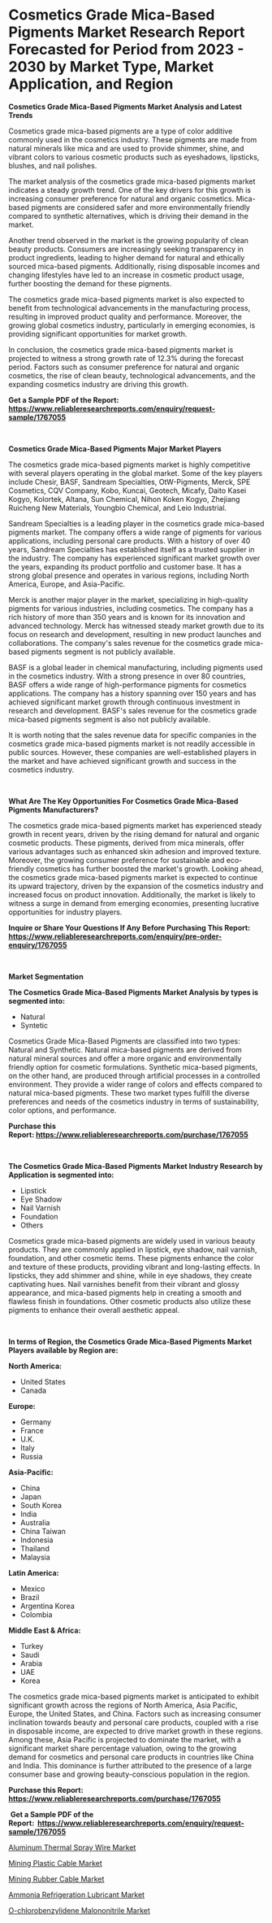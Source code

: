 <p><h1>Cosmetics Grade Mica-Based Pigments Market Research Report Forecasted for Period from 2023 -  2030 by Market Type, Market Application, and Region</h1></p><p><strong>Cosmetics Grade Mica-Based Pigments Market Analysis and Latest Trends</strong></p>
<p><p>Cosmetics grade mica-based pigments are a type of color additive commonly used in the cosmetics industry. These pigments are made from natural minerals like mica and are used to provide shimmer, shine, and vibrant colors to various cosmetic products such as eyeshadows, lipsticks, blushes, and nail polishes.</p><p>The market analysis of the cosmetics grade mica-based pigments market indicates a steady growth trend. One of the key drivers for this growth is increasing consumer preference for natural and organic cosmetics. Mica-based pigments are considered safer and more environmentally friendly compared to synthetic alternatives, which is driving their demand in the market.</p><p>Another trend observed in the market is the growing popularity of clean beauty products. Consumers are increasingly seeking transparency in product ingredients, leading to higher demand for natural and ethically sourced mica-based pigments. Additionally, rising disposable incomes and changing lifestyles have led to an increase in cosmetic product usage, further boosting the demand for these pigments.</p><p>The cosmetics grade mica-based pigments market is also expected to benefit from technological advancements in the manufacturing process, resulting in improved product quality and performance. Moreover, the growing global cosmetics industry, particularly in emerging economies, is providing significant opportunities for market growth.</p><p>In conclusion, the cosmetics grade mica-based pigments market is projected to witness a strong growth rate of 12.3% during the forecast period. Factors such as consumer preference for natural and organic cosmetics, the rise of clean beauty, technological advancements, and the expanding cosmetics industry are driving this growth.</p></p>
<p><strong>Get a Sample PDF of the Report:&nbsp; <a href="https://www.reliableresearchreports.com/enquiry/request-sample/1767055">https://www.reliableresearchreports.com/enquiry/request-sample/1767055</a></strong></p>
<p>&nbsp;</p>
<p><strong>Cosmetics Grade Mica-Based Pigments Major Market Players</strong></p>
<p><p>The cosmetics grade mica-based pigments market is highly competitive with several players operating in the global market. Some of the key players include Chesir, BASF, Sandream Specialties, OtW-Pigments, Merck, SPE Cosmetics, CQV Company, Kobo, Kuncai, Geotech, Micafy, Daito Kasei Kogyo, Kolortek, Altana, Sun Chemical, Nihon Koken Kogyo, Zhejiang Ruicheng New Materials, Youngbio Chemical, and Leio Industrial.</p><p>Sandream Specialties is a leading player in the cosmetics grade mica-based pigments market. The company offers a wide range of pigments for various applications, including personal care products. With a history of over 40 years, Sandream Specialties has established itself as a trusted supplier in the industry. The company has experienced significant market growth over the years, expanding its product portfolio and customer base. It has a strong global presence and operates in various regions, including North America, Europe, and Asia-Pacific.</p><p>Merck is another major player in the market, specializing in high-quality pigments for various industries, including cosmetics. The company has a rich history of more than 350 years and is known for its innovation and advanced technology. Merck has witnessed steady market growth due to its focus on research and development, resulting in new product launches and collaborations. The company's sales revenue for the cosmetics grade mica-based pigments segment is not publicly available.</p><p>BASF is a global leader in chemical manufacturing, including pigments used in the cosmetics industry. With a strong presence in over 80 countries, BASF offers a wide range of high-performance pigments for cosmetics applications. The company has a history spanning over 150 years and has achieved significant market growth through continuous investment in research and development. BASF's sales revenue for the cosmetics grade mica-based pigments segment is also not publicly available.</p><p>It is worth noting that the sales revenue data for specific companies in the cosmetics grade mica-based pigments market is not readily accessible in public sources. However, these companies are well-established players in the market and have achieved significant growth and success in the cosmetics industry.</p></p>
<p>&nbsp;</p>
<p><strong>What Are The Key Opportunities For Cosmetics Grade Mica-Based Pigments Manufacturers?</strong></p>
<p><p>The cosmetics grade mica-based pigments market has experienced steady growth in recent years, driven by the rising demand for natural and organic cosmetic products. These pigments, derived from mica minerals, offer various advantages such as enhanced skin adhesion and improved texture. Moreover, the growing consumer preference for sustainable and eco-friendly cosmetics has further boosted the market's growth. Looking ahead, the cosmetics grade mica-based pigments market is expected to continue its upward trajectory, driven by the expansion of the cosmetics industry and increased focus on product innovation. Additionally, the market is likely to witness a surge in demand from emerging economies, presenting lucrative opportunities for industry players.</p></p>
<p><strong>Inquire or Share Your Questions If Any Before Purchasing This Report: <a href="https://www.reliableresearchreports.com/enquiry/pre-order-enquiry/1767055">https://www.reliableresearchreports.com/enquiry/pre-order-enquiry/1767055</a></strong></p>
<p>&nbsp;</p>
<p><strong>Market Segmentation</strong></p>
<p><strong>The Cosmetics Grade Mica-Based Pigments Market Analysis by types is segmented into:</strong></p>
<p><ul><li>Natural</li><li>Syntetic</li></ul></p>
<p><p>Cosmetics Grade Mica-Based Pigments are classified into two types: Natural and Synthetic. Natural mica-based pigments are derived from natural mineral sources and offer a more organic and environmentally friendly option for cosmetic formulations. Synthetic mica-based pigments, on the other hand, are produced through artificial processes in a controlled environment. They provide a wider range of colors and effects compared to natural mica-based pigments. These two market types fulfill the diverse preferences and needs of the cosmetics industry in terms of sustainability, color options, and performance.</p></p>
<p><strong>Purchase this Report:&nbsp;<a href="https://www.reliableresearchreports.com/purchase/1767055">https://www.reliableresearchreports.com/purchase/1767055</a></strong></p>
<p>&nbsp;</p>
<p><strong>The Cosmetics Grade Mica-Based Pigments Market Industry Research by Application is segmented into:</strong></p>
<p><ul><li>Lipstick</li><li>Eye Shadow</li><li>Nail Varnish</li><li>Foundation</li><li>Others</li></ul></p>
<p><p>Cosmetics grade mica-based pigments are widely used in various beauty products. They are commonly applied in lipstick, eye shadow, nail varnish, foundation, and other cosmetic items. These pigments enhance the color and texture of these products, providing vibrant and long-lasting effects. In lipsticks, they add shimmer and shine, while in eye shadows, they create captivating hues. Nail varnishes benefit from their vibrant and glossy appearance, and mica-based pigments help in creating a smooth and flawless finish in foundations. Other cosmetic products also utilize these pigments to enhance their overall aesthetic appeal.</p></p>
<p>&nbsp;</p>
<p><strong>In terms of Region, the Cosmetics Grade Mica-Based Pigments Market Players available by Region are:</strong></p>
<p>
    <p> <strong> North America: </strong>
        <ul>
            <li>United States</li>
            <li>Canada</li>
        </ul>
        </p> 
    <p> <strong> Europe: </strong>
        <ul>
            <li>Germany</li>
            <li>France</li>
            <li>U.K.</li>
            <li>Italy</li>
            <li>Russia</li>
        </ul>
        </p> 
    <p> <strong> Asia-Pacific: </strong>
        <ul>
            <li>China</li>
            <li>Japan</li>
            <li>South Korea</li>
            <li>India</li>
            <li>Australia</li>
            <li>China Taiwan</li>
            <li>Indonesia</li>
            <li>Thailand</li>
            <li>Malaysia</li>
        </ul>
        </p> 
    <p> <strong> Latin America: </strong>
        <ul>
            <li>Mexico</li>
            <li>Brazil</li>
            <li>Argentina Korea</li>
            <li>Colombia</li>
        </ul>
        </p> 
    <p> <strong> Middle East & Africa: </strong>
        <ul>
            <li>Turkey</li>
            <li>Saudi</li>
            <li>Arabia</li>
            <li>UAE</li>
            <li>Korea</li>
        </ul>
    </p>
    </p>
<p><p>The cosmetics grade mica-based pigments market is anticipated to exhibit significant growth across the regions of North America, Asia Pacific, Europe, the United States, and China. Factors such as increasing consumer inclination towards beauty and personal care products, coupled with a rise in disposable income, are expected to drive market growth in these regions. Among these, Asia Pacific is projected to dominate the market, with a significant market share percentage valuation, owing to the growing demand for cosmetics and personal care products in countries like China and India. This dominance is further attributed to the presence of a large consumer base and growing beauty-conscious population in the region.</p></p>
<p><strong>Purchase this Report: <a href="https://www.reliableresearchreports.com/purchase/1767055">https://www.reliableresearchreports.com/purchase/1767055</a></strong></p>
<p>&nbsp;<strong>Get a Sample PDF of the Report:&nbsp;&nbsp;<a href="https://www.reliableresearchreports.com/enquiry/request-sample/1767055">https://www.reliableresearchreports.com/enquiry/request-sample/1767055</a></strong></p>
<p><strong></strong></p>
<p><p><a href="https://github.com/dziulagalemab/Market-Research-Report-List-1/blob/main/aluminum-thermal-spray-wire-market.md">Aluminum Thermal Spray Wire Market</a></p><p><a href="https://github.com/grishafomin4852/Market-Research-Report-List-1/blob/main/mining-plastic-cable-market.md">Mining Plastic Cable Market</a></p><p><a href="https://github.com/ruslanpoljakovrd177/Market-Research-Report-List-1/blob/main/mining-rubber-cable-market.md">Mining Rubber Cable Market</a></p><p><a href="https://github.com/gulaimolin/Market-Research-Report-List-1/blob/main/ammonia-refrigeration-lubricant-market.md">Ammonia Refrigeration Lubricant Market</a></p><p><a href="https://github.com/abbypearson7765/Market-Research-Report-List-1/blob/main/o-chlorobenzylidene-malononitrile-market.md">O-chlorobenzylidene Malononitrile Market</a></p></p>